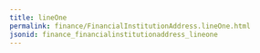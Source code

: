 ```yaml
---
title: lineOne
permalink: finance/FinancialInstitutionAddress.lineOne.html
jsonid: finance_financialinstitutionaddress_lineone
---
```

